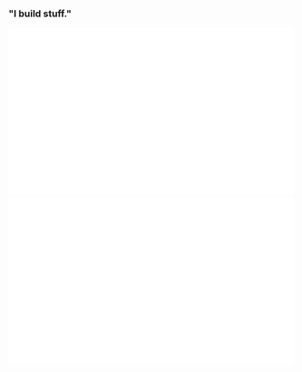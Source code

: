 ### "I build stuff."

[![overview](https://github.com/guendto/github-stats/raw/master/generated/overview.svg#gh-dark-mode-only)][github-stats]
[![languages](https://github.com/guendto/github-stats/raw/master/generated/languages.svg#gh-dark-mode-only)][github-stats]

[github-stats]: https://github.com/jstrieb/github-stats
